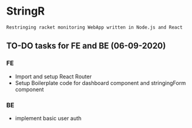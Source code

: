 # StringR
    Restringing racket monitoring WebApp written in Node.js and React

## TO-DO tasks for FE and BE (06-09-2020)

### FE
 * Import and setup React Router
 * Setup Boilerplate code for dashboard component
 and stringingForm component

### BE
 * implement basic user auth